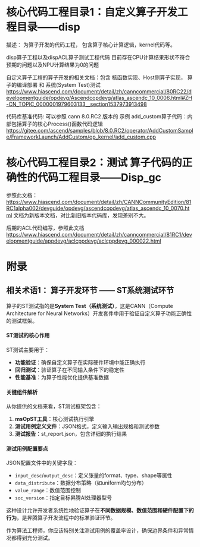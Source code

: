 # 核心代码工程目录1：自定义算子开发工程目录——disp

描述： 为算子开发的代码工程， 包含算子核心计算逻辑，kernel代码等。

disp算子工程以及dispACL算子测试工程代码
目前存在CPU计算结果形状不符合预期的问题以及NPU计算结果为0的问题

自定义算子工程的算子开发的相关文档：包含 核函数实现、Host侧算子实现， 算子的编译部署 和 系统(System Test)测试  https://www.hiascend.com/document/detail/zh/canncommercial/80RC22/developmentguide/opdevg/Ascendcopdevg/atlas_ascendc_10_0006.html#ZH-CN_TOPIC_0000001979603133__section1537973913498 

代码库基准代码: 可以参照 cann 8.0.RC2 版本的 示例 add_custom算子代码：内部包括算子的核心Process()函数代码逻辑  https://gitee.com/ascend/samples/blob/8.0.RC2/operator/AddCustomSample/FrameworkLaunch/AddCustom/op_kernel/add_custom.cpp



# 核心代码工程目录2：测试 算子代码的正确性的代码工程目录——Disp_gc 

参照此文档： https://www.hiascend.com/document/detail/zh/CANNCommunityEdition/81RC1alpha002/devguide/opdevg/ascendcopdevg/atlas_ascendc_10_0070.html
文档为新版本文档，对比新旧版本代码库，发现差别不大。



后期的ACL代码编写，参照此文档 https://www.hiascend.com/document/detail/zh/canncommercial/81RC1/developmentguide/appdevg/aclcppdevg/aclcppdevg_000022.html


# 附录


## 相关术语1： 算子开发环节 —— ST系统测试环节

算子的ST测试指的是**System Test（系统测试）**，这是CANN（Compute Architecture for Neural Networks）开发套件中用于验证自定义算子功能正确性的测试框架。

#### ST测试的核心作用

ST测试主要用于：
- **功能验证**：确保自定义算子在实际硬件环境中能正确执行
- **回归测试**：验证算子在不同输入条件下的稳定性
- **性能基准**：为算子性能优化提供基准数据

#### 关键组件解析

从你提供的文档来看，ST测试框架包含：

1. **msOpST工具**：核心测试执行引擎
2. **测试用例定义文件**：JSON格式，定义输入输出规格和测试参数
3. **测试报告**：st_report.json，包含详细的执行结果

#### 测试用例配置要点

JSON配置文件中的关键字段：
- `input_desc`/`output_desc`：定义张量的format、type、shape等属性
- `data_distribute`：数据分布策略（如uniform均匀分布）
- `value_range`：数值范围控制
- `soc_version`：指定目标昇腾AI处理器型号

这种设计允许开发者系统性地验证算子在**不同数据规模、数值范围和硬件配置下的行为**，是昇腾算子开发流程中的标准验证环节。

作为算法工程师，你应该特别关注测试用例的覆盖率设计，确保边界条件和异常情况都得到充分测试。